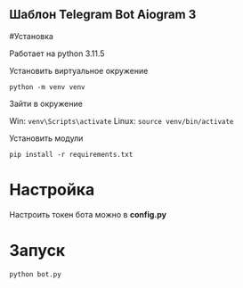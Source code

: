 ## Шаблон Telegram Bot Aiogram 3

#Установка

Работает на python 3.11.5

Установить виртуальное окружение

`python -m venv venv`

Зайти в окружение 

Win: `venv\Scripts\activate`
Linux: `source venv/bin/activate`

Установить модули

`pip install -r requirements.txt`

# Настройка

Настроить токен бота можно в **config.py**

# Запуск

`python bot.py`


